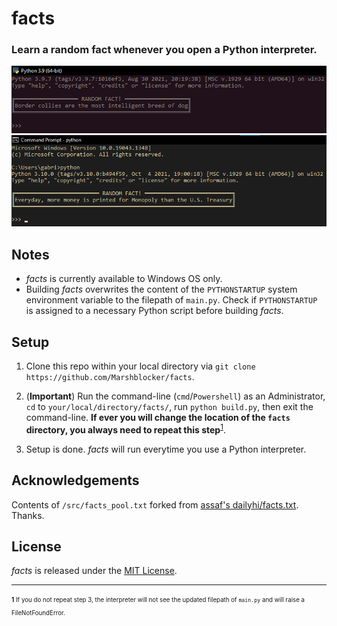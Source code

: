 # facts
### Learn a random fact whenever you open a Python interpreter.

![Sample Image 1](./misc/sample1.png "Sample Image 1")
![Sample Image 2](./misc/sample2.png "Sample Image 2")

## Notes
* *facts* is currently available to Windows OS only.
* Building *facts* overwrites the content of the `PYTHONSTARTUP` system environment
  variable to the filepath of `main.py`. Check if `PYTHONSTARTUP` is assigned to
  a necessary Python script before building *facts*.

## Setup
1. Clone this repo within your local directory via 
   `git clone https://github.com/Marshblocker/facts`.

2. (**Important**) Run the command-line (`cmd`/`Powershell`) as an Administrator, `cd` to 
   `your/local/directory/facts/`, run `python build.py`, then exit the command-line.
   **If ever you will change the location of the `facts` directory, you always 
   need to repeat this step**<sup>[1](#f1)</sup>.

3. Setup is done. *facts* will run everytime you use a Python interpreter.

## Acknowledgements

Contents of `/src/facts_pool.txt` forked from [assaf's dailyhi/facts.txt](https://github.com/assaf/dailyhi/blob/master/facts.txt). Thanks.

## License
*facts* is released under the [MIT License](https://opensource.org/licenses/MIT).


---
<sub><sup>
<b id="f1">1</b> 
      If you do not repeat step 3, the interpreter will not see the updated
      filepath of `main.py` and will raise a FileNotFoundError. 
</sup></sub>
